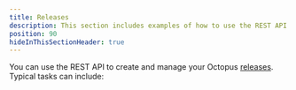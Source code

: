```yaml
---
title: Releases
description: This section includes examples of how to use the REST API to create and manage releases in Octopus.
position: 90
hideInThisSectionHeader: true
---
```

You can use the REST API to create and manage your Octopus [releases](/docs/releases/index.md). Typical tasks can include:
